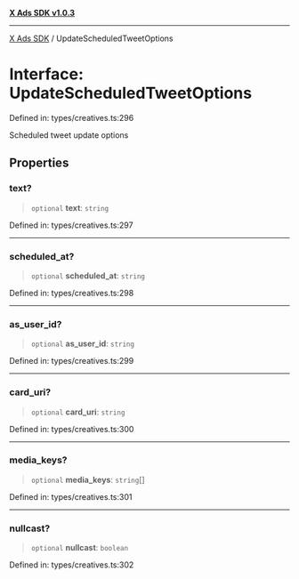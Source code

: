 [**X Ads SDK v1.0.3**](../README.md)

***

[X Ads SDK](../globals.md) / UpdateScheduledTweetOptions

# Interface: UpdateScheduledTweetOptions

Defined in: types/creatives.ts:296

Scheduled tweet update options

## Properties

### text?

> `optional` **text**: `string`

Defined in: types/creatives.ts:297

***

### scheduled\_at?

> `optional` **scheduled\_at**: `string`

Defined in: types/creatives.ts:298

***

### as\_user\_id?

> `optional` **as\_user\_id**: `string`

Defined in: types/creatives.ts:299

***

### card\_uri?

> `optional` **card\_uri**: `string`

Defined in: types/creatives.ts:300

***

### media\_keys?

> `optional` **media\_keys**: `string`[]

Defined in: types/creatives.ts:301

***

### nullcast?

> `optional` **nullcast**: `boolean`

Defined in: types/creatives.ts:302
